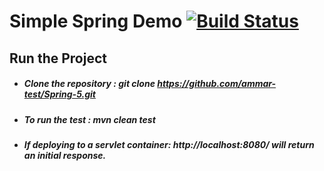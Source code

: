 # Simple Spring Demo [![Build Status](https://travis-ci.org/ammar-test/Spring-5.svg?branch=master)](https://travis-ci.org/ammar-test/Spring-5)
 
## Run the Project
   - ##### Clone the repository : git clone https://github.com/ammar-test/Spring-5.git
   - ##### To run the test : mvn clean test
   - ##### If deploying to a servlet container: http://localhost:8080/ will return an initial response.
   
   
